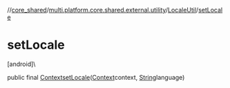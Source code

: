 //[core_shared](../../../index.md)/[multi.platform.core.shared.external.utility](../index.md)/[LocaleUtil](index.md)/[setLocale](set-locale.md)

# setLocale

[android]\

public final [Context](https://developer.android.com/reference/kotlin/android/content/Context.html)[setLocale](set-locale.md)([Context](https://developer.android.com/reference/kotlin/android/content/Context.html)context, [String](https://docs.oracle.com/javase/8/docs/api/java/lang/String.html)language)
